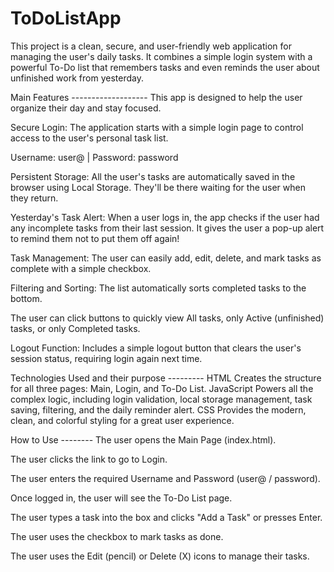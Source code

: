 # ToDoListApp

This project is a clean, secure, and user-friendly web application for managing the user's daily tasks. It combines a simple login system with a powerful To-Do list that remembers tasks and even reminds the user about unfinished work from yesterday.

Main Features -------------------
This app is designed to help the user organize their day and stay focused.

Secure Login: The application starts with a simple login page to control access to the user's personal task list.

Username: user@ | Password: password

Persistent Storage: All the user's tasks are automatically saved in the browser using Local Storage. They'll be there waiting for the user when they return.

Yesterday's Task Alert: When a user logs in, the app checks if the user had any incomplete tasks from their last session. It gives the user a pop-up alert to remind them not to put them off again!

Task Management: The user can easily add, edit, delete, and mark tasks as complete with a simple checkbox.

Filtering and Sorting: The list automatically sorts completed tasks to the bottom.

The user can click buttons to quickly view All tasks, only Active (unfinished) tasks, or only Completed tasks.

Logout Function: Includes a simple logout button that clears the user's session status, requiring login again next time.


Technologies Used and their purpose ---------
HTML	Creates the structure for all three pages: Main, Login, and To-Do List.
JavaScript  Powers all the complex logic, including login validation, local storage management, task saving, filtering, and the daily reminder alert.
CSS	Provides the modern, clean, and colorful styling for a great user experience.


How to Use --------
The user opens the Main Page (index.html).

The user clicks the link to go to Login.

The user enters the required Username and Password (user@ / password).

Once logged in, the user will see the To-Do List page.

The user types a task into the box and clicks "Add a Task" or presses Enter.

The user uses the checkbox to mark tasks as done.

The user uses the Edit (pencil) or Delete (X) icons to manage their tasks.
